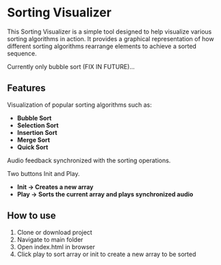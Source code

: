 # Sorting Visualizer

This Sorting Visualizer is a simple tool designed to help visualize various sorting algorithms in action. It provides a graphical representation of how different sorting algorithms rearrange elements to achieve a sorted sequence.

Currently only bubble sort (FIX IN FUTURE)...

## Features
Visualization of popular sorting algorithms such as:
  - **Bubble Sort**
  - **Selection Sort**
  - **Insertion Sort**
  - **Merge Sort**
  - **Quick Sort**

Audio feedback synchronized with the sorting operations.

Two buttons Init and Play.
 - **Init -> Creates a new array**
 - **Play -> Sorts the current array and plays synchronized audio**


## How to use
1. Clone or download project
2. Navigate to main folder
3. Open index.html in browser
4. Click play to sort array or init to create a new array to be sorted
 
